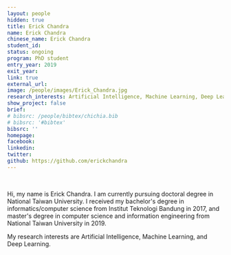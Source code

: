```yaml
---
layout: people
hidden: true
title: Erick Chandra
name: Erick Chandra
chinese_name: Erick Chandra
student_id: 
status: ongoing
program: PhD student
entry_year: 2019
exit_year:
link: true
external_url:
image: /people/images/Erick_Chandra.jpg
research_interests: Artificial Intelligence, Machine Learning, Deep Learning
show_project: false
brief: 
# bibsrc: /people/bibtex/chichia.bib
# bibsrc: '#bibtex'
bibsrc: ''
homepage: 
facebook: 
linkedin: 
twitter: 
github: https://github.com/erickchandra
---
```


<br />

Hi, my name is Erick Chandra. I am currently pursuing doctoral degree in National Taiwan University. I received my bachelor's degree in informatics/computer science from Institut Teknologi Bandung in 2017, and master's degree in computer science and information engineering from National Taiwan University in 2019.

My research interests are Artificial Intelligence, Machine Learning, and Deep Learning.

<pre id="bibtex">
</pre>
